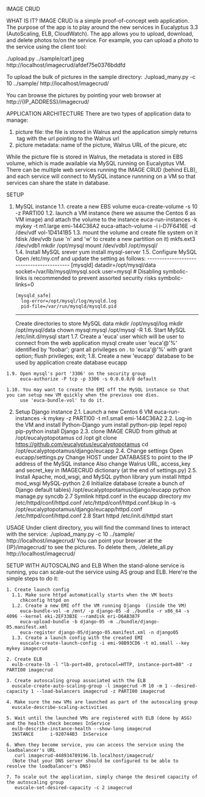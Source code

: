 IMAGE CRUD

WHAT IS IT?
  IMAGE CRUD is a simple proof-of-concept web application. 
  The purpose of the app is to play around the new services in Eucalyptus 3.3 (AutoScaling, ELB, CloudWatch).
  The app allows you to upload, download, and delete photos to/on the service. For example, you can upload a photo to the service using the client tool:
  
  ./upload.py ../sample/cat1.jpeg http://localhost/imagecrud/afdef75e0376bddfd

  To upload the bulk of pictures in the sample directory:
  ./upload_many.py -c 10 ../sample/ http://localhost/imagecrud/

  You can browse the pictures by pointing your web browser at http://{IP_ADDRESS}/imagecrud/

APPLICATION ARCHITECTURE
  There are two types of application data to manage:
  1) picture file: the file is stored in Walrus and the application simply returns <img> tag with the url pointing to the Walrus url
  2) picture metadata: name of the picture, Walrus URL of the picure, etc

  While the picture file is stored in Walrus, the metadata is stored in EBS volume, which is made available via MySQL running on Eucalyptus VM.
  There can be multiple web services running the IMAGE CRUD (behind ELB), and each service will connect to MySQL instance runnning on a VM so that services
  can share the state in database.

SETUP
  1. MySQL instance
    1.1. create a new EBS volume
         euca-create-volume -s 10 -z PARTI00
    1.2. launch a VM instance (here we assume the Centos 6 as VM image) and attach the volume to the instance
         euca-run-instances -k mykey -t m1.large emi-144C36A2
         euca-attach-volume -i i-D7F6416E -d /dev/vdf  vol-1D4141B5
    1.3. mount the volume and create file system on it
         fdisk /dev/vdb (use 'n' and 'w' to create a new partition on it)
         mkfs.ext3 /dev/vdb1
         mkdir /opt/mysql
         mount /dev/vdb1 /opt/mysql/     
    1.4. Install MySQL srever
         yum install mysql-server
    1.5. Configure MySQL
         Open /etc/my.cnf and update the setting as follows:
         ------------------------------------------ 
         [mysqld]
           datadir=/opt/mysql/data
           socket=/var/lib/mysql/mysql.sock
           user=mysql
           # Disabling symbolic-links is recommended to prevent assorted security risks
           symbolic-links=0

         [mysqld_safe]
           log-error=/opt/mysql/log/mysqld.log
           pid-file=/var/run/mysqld/mysqld.pid
        --------------------------------------------
        Create directories to store MySQL data
        mkdir /opt/mysql/log
        mkdir /opt/mysql/data
        chown mysql:mysql /opt/mysql -R
    1.6. Start MySQL
        /etc/init.d/mysql start
    1.7. Create a 'euca' user which will be user to connect from the web application
        mysql
        create user 'euca'@'%' identified by 'foobar';
        grant all privileges on *.* to 'euca'@'%' with grant option;
        flush privileges;
        exit;
    1.8. Create a new 'eucapp' database to be used by application
        create database eucapp

    1.9. Open mysql's port '3306' on the security group
         euca-authorize -P tcp -p 3306 -s 0.0.0.0/0 default 

    1.10. You may want to create the EMI off the MySQL instance so that you can setup new VM quickly when the previous one dies.
         use 'euca-bundle-vol' to do it.

  2. Setup Django instance
    2.1. Launch a new Centos 6 VM
        euca-run-instances -k mykey -z PARTI00 -t m1.small emi-144C36A2
    2.2. Log-in the VM and install Python-Django
        yum install python-pip (epel repo)
        pip-python install Django 
    2.3. clone IMAGE CRUD from github at /opt/eucalyptopotamus
        cd /opt
        git clone https://github.com/eucalyptus/eucalyptopotamus
        cd /opt/eucalyptopotamus/django/eucapp
    2.4. Change settings
        Open eucapp/settings.py
        Change HOST under DATABASES to point to the IP address of the MySQL instance
        Also change Walrus URL, access_key and secret_key in IMAGECRUD dictionary (at the end of settings.py)
    2.5. Install Apache, mod_wsgi, and MySQL python library
        yum install httpd mod_wsgi MySQL-python
    2.6 Initialize database (create a bunch of Django default tables)
        /opt/eucalyptopotamus/django/eucapp
        python manage.py syncdb
    2.7 Symlink httpd.conf in the eucapp directory
        mv /etc/httpd/conf/httpd.conf /etc/httpd/conf/httpd.conf.bkup
        ln -s /opt/eucalyptopotamus/django/eucapp/httpd.conf /etc/httpd/conf/httpd.conf
    2.8 Start httpd
        /etc/init.d/httpd start

USAGE
    Under client directory, you will find the command lines to interact with the service:
    ./upload_many.py -c 10 ../sample/ http://localhost/imagecrud/
    You can point your browser at the {IP}/imagecrud/ to see the pictures. To delete them,
    ./delete_all.py http://localhost/imagecrud/

SETUP WITH AUTOSCALING and ELB
    When the stand-alone service is running, you can scale-out the service using AS group and ELB.
    Here're the simple steps to do it:

    1. Create launch config
      1.1. Make sure httpd automatically starts when the VM boots
         chkconfig httpd on
      1.2. Create a new EMI off the VM running Django  (inside the VM)
         euca-bundle-vol -e /mnt/ -p django-05 -d ./bundle -r x86_64 -s 4096 --kernel eki-2EF33B3E --ramdisk eri-D6AB387F
         euca-upload-bundle -b django-05 -m ./bundle/django-05.manifest.xml 
         euca-register django-05/django-05.manifest.xml -n django05
      1.3. Create a launch config with the created EMI
         euscale-create-launch-config -i emi-98B93CD6 -t m1.small --key mykey imagecrud 

    2. Create ELB
      eulb-create-lb -l "lb-port=80, protocol=HTTP, instance-port=80" -z PARTI00 imagecrud

    3. Create autoscaling group associated with the ELB
      euscale-create-auto-scaling-group -l imagecrud -M 10 -m 1 --desired-capacity 1 --load-balancers imagecrud -z PARTI00 imagecrud      
    
    4. Make sure the new VMs are launched as part of the autoscaling group
      euscale-describe-scaling-activities 

    5. Wait until the launched VMs are registered with ELB (done by ASG) and the health check becomes InService
      eulb-describe-instance-health --show-long imagecrud
      INSTANCE		i-920744B3	InService		

    6. When they become service, you can access the service using the loadbalancer's URL
       curl imagecrud-448934789196.lb.localhost/imagecrud/
      (Note that your DNS server should be configured to be able to resolve the loadbalancer's DNS)

    7. To scale out the application, simply change the desired capacity of the autoscaling group
       euscale-set-desired-capacity -c 2 imagecrud

